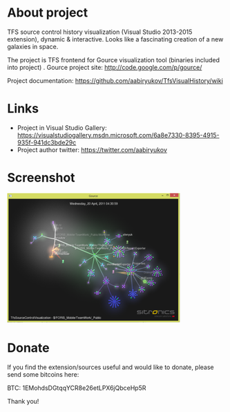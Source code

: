 # About project
TFS source control history visualization (Visual Studio 2013-2015 extension), dynamic & interactive.
Looks like a fascinating creation of a new galaxies in space.

The project is TFS frontend for Gource visualization tool (binaries included into project) .
Gource project site: http://code.google.com/p/gource/

Project documentation: https://github.com/aabiryukov/TfsVisualHistory/wiki

# Links
- Project in Visual Studio Gallery: https://visualstudiogallery.msdn.microsoft.com/6a8e7330-8395-4915-935f-941dc3bde29c
- Project author twitter: https://twitter.com/aabiryukov

# Screenshot

![GitHub Logo](/Wiki/Images/ViewSmall.png )

# Donate
If you find the extension/sources useful and would like to donate, please send some bitcoins here:

BTC: 1EMohdsDGtqqYCR8e26etLPX6jQbceHp5R

Thank you!
